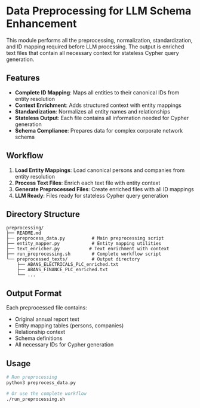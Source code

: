 # Data Preprocessing for LLM Schema Enhancement

This module performs all the preprocessing, normalization, standardization, and ID mapping required before LLM processing. The output is enriched text files that contain all necessary context for stateless Cypher query generation.

## Features

- **Complete ID Mapping**: Maps all entities to their canonical IDs from entity resolution
- **Context Enrichment**: Adds structured context with entity mappings
- **Standardization**: Normalizes all entity names and relationships
- **Stateless Output**: Each file contains all information needed for Cypher generation
- **Schema Compliance**: Prepares data for complex corporate network schema

## Workflow

1. **Load Entity Mappings**: Load canonical persons and companies from entity resolution
2. **Process Text Files**: Enrich each text file with entity context
3. **Generate Preprocessed Files**: Create enriched files with all ID mappings
4. **LLM Ready**: Files ready for stateless Cypher query generation

## Directory Structure

```
preprocessing/
├── README.md
├── preprocess_data.py          # Main preprocessing script
├── entity_mapper.py            # Entity mapping utilities
├── text_enricher.py           # Text enrichment with context
├── run_preprocessing.sh        # Complete workflow script
└── preprocessed_texts/         # Output directory
    ├── ABANS_ELECTRICALS_PLC_enriched.txt
    ├── ABANS_FINANCE_PLC_enriched.txt
    └── ...
```

## Output Format

Each preprocessed file contains:
- Original annual report text
- Entity mapping tables (persons, companies)
- Relationship context
- Schema definitions
- All necessary IDs for Cypher generation

## Usage

```bash
# Run preprocessing
python3 preprocess_data.py

# Or use the complete workflow
./run_preprocessing.sh
```
